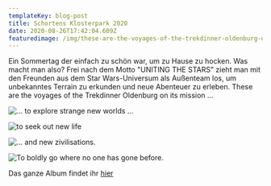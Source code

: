 ```yaml
---
templateKey: blog-post
title: Schortens Klosterpark 2020
date: 2020-08-26T17:42:04.609Z
featuredimage: /img/these-are-the-voyages-of-the-trekdinner-oldenburg-on-its-mission-....jpg
---
```

Ein Sommertag der einfach zu schön war, um zu Hause zu hocken. Was macht man also? Frei nach dem Motto "UNITING THE STARS" zieht man mit den Freunden aus dem Star Wars-Universum als Außenteam los, um unbekanntes Terrain zu erkunden und neue Abenteuer zu erleben. These are the voyages of the Trekdinner Oldenburg on its mission ...

![... to explore strange new worlds ...](/img/strange-new-worlds.jpg)

![to seek out new life](/img/seek-new-life.jpg)

![... and new zivilisations.](/img/new-zivilisations.jpg)

![To boldly go where no one has gone before.](/img/to-boldly-go-where-no-one-has-gone-before..jpg "To boldly go where no one has gone before.")

Das ganze Album findet ihr [hier](https://drive.google.com/drive/u/2/folders/1tJXfKfYFz7-FlQ_5laN7q-rdIcJDPb47)
